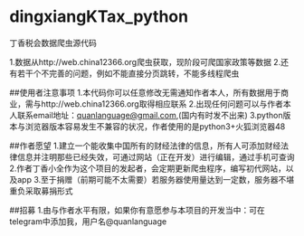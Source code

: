 # dingxiangKTax_python

丁香税会数据爬虫源代码

1.数据从http://web.china12366.org爬虫获取，现阶段可爬国家政策等数据
2.还有若干个不完善的问题，例如不能直接分页跳转，不能多线程爬虫

##使用者注意事项
1.本代码你可以任意修改无需通知作者本人，所有数据用于商业，需与http://web.china12366.org取得相应联系
2.出现任何问题可以与作者本人联系email地址：quanlanguage@gmail.com,(国内有时发不出来)
3.python版本与浏览器版本容易发生不兼容的状况，作者使用的是python3+火狐浏览器48

##作者愿望
1.建立一个能收集中国所有的财经法律的信息，所有人可添加财经法律信息并注明那些已经失效，可通过网站（正在开发）进行编辑，通过手机可查询
2.作者丁香小全作为这个项目的发起者，会定期更新爬虫程序，编写初代网站，以及app
3.至于捐赠（前期可能不太需要）若服务器使用量达到一定数，服务器不堪重负采取募捐形式

##招募
1.由与作者水平有限，如果你有意愿参与本项目的开发当中：可在telegram中添加我，用户名@quanlanguage
